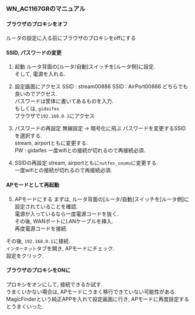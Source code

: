 ### WN_AC1167GRのマニュアル

#### ブラウザのプロキシをオフ 
ルータの設定に入る前にブラウザのプロキシをoffにする

#### SSID, パスワードの変更
1. 起動
ルータ背面の[ルータ/自動]スイッチを[ルータ側]に設定.  
そして, 電源を入れる.  

2. 設定画面にアクセス
SSID : stream00886
SSID : AirPort00886
どちらでも良いのでアクセス.   
パスワードは筐体に書いてあるものを入力.  
もしくは, ``gidaifes``  
ブラウザで``192.168.0.1``にアクセス

3. パスワードの再設定
無線設定 -> 暗号化に飛ぶ
パスワードを変更するSSIDを選択する.  
stream, airportともに変更する.  
PW : gidaifes
一度wifiとの接続が切れるので再接続必須.  

4. SSIDの再設定
stream, airportともに``nutfes_soumu``に変更する.  
一度wifiとの接続が切れるので再接続必須.  

#### APモードとして再起動
5. APモードにする
まずは, ルータ背面の[ルータ/自動]スイッチを[ルータ側]に設定されていることを確認.    
電源が入っているなら一度電源コードを抜く.  
その後, WANポートにLANケーブルを挿入.   
再度電源コードを接続.  

その後, ``192.168.0.1``に接続.  
``インターネット``タブを開き, APモードにチェック.  
設定をクリック.  

#### ブラウザのプロキシをONに
プロキシをオンにして, 接続できるか試す.  
うまくいかない場合は, APモードにうまく移行できていない可能性がある.  
MagicFinderという純正APPを入れて設定画面に行き, APモードに再度設定するとうまくいった.  



